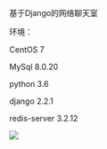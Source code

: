  基于Django的网络聊天室

环境： 

CentOS 7

MySql 8.0.20

python 3.6

django 2.2.1

redis-server 3.2.12

![](https://wx2.sbimg.cn/2020/06/21/1.png)
